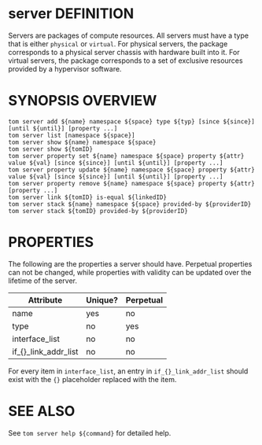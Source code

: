 # server DEFINITION

Servers are packages of compute resources. All servers must have a type
that is either `physical` or `virtual`.
For physical servers, the package corresponds to a physical server
chassis with hardware built into it. For virtual servers, the package
corresponds to a set of exclusive resources provided by a hypervisor
software.

# SYNOPSIS OVERVIEW

```
tom server add ${name} namespace ${space} type ${typ} [since ${since}] [until ${until}] [property ...]
tom server list [namespace ${space}]
tom server show ${name} namespace ${space}
tom server show ${tomID}
tom server property set ${name} namespace ${space} property ${attr} value ${val} [since ${since}] [until ${until}] [property ...]
tom server property update ${name} namespace ${space} property ${attr} value ${val} [since ${since}] [until ${until}] [property ...]
tom server property remove ${name} namespace ${space} property ${attr} [property ...]
tom server link ${tomID} is-equal ${linkedID}
tom server stack ${name} namespace ${space} provided-by ${providerID}
tom server stack ${tomID} provided-by ${providerID}
```

# PROPERTIES

The following are the properties a server should have.
Perpetual properties can not be changed, while properties with validity
can be updated over the lifetime of the server.

Attribute | Unique? | Perpetual
 -------- | ------- | ---------
name | yes | no
type | no | yes
interface_list | no | no
if_{}_link_addr_list | no | no

For every item in `interface_list`, an entry in `if_{}_link_addr_list`
should exist with the `{}` placeholder replaced with the item.

# SEE ALSO

See `tom server help ${command}` for detailed help.
